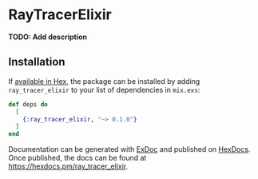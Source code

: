 # RayTracerElixir

**TODO: Add description**

## Installation

If [available in Hex](https://hex.pm/docs/publish), the package can be installed
by adding `ray_tracer_elixir` to your list of dependencies in `mix.exs`:

```elixir
def deps do
  [
    {:ray_tracer_elixir, "~> 0.1.0"}
  ]
end
```

Documentation can be generated with [ExDoc](https://github.com/elixir-lang/ex_doc)
and published on [HexDocs](https://hexdocs.pm). Once published, the docs can
be found at <https://hexdocs.pm/ray_tracer_elixir>.

